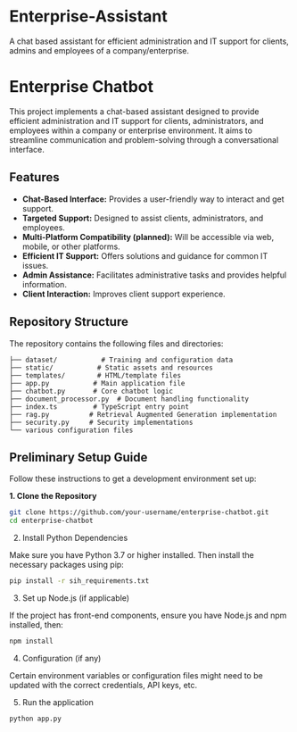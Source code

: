 # Enterprise-Assistant
 A chat based assistant for efficient administration and IT support for clients, admins and employees of a company/enterprise.

# Enterprise Chatbot

This project implements a chat-based assistant designed to provide efficient administration and IT support for clients, administrators, and employees within a company or enterprise environment. It aims to streamline communication and problem-solving through a conversational interface.

## Features

*   **Chat-Based Interface:**  Provides a user-friendly way to interact and get support.
*   **Targeted Support:** Designed to assist clients, administrators, and employees.
*   **Multi-Platform Compatibility (planned):**  Will be accessible via web, mobile, or other platforms.
*   **Efficient IT Support:** Offers solutions and guidance for common IT issues.
*   **Admin Assistance:** Facilitates administrative tasks and provides helpful information.
*   **Client Interaction:** Improves client support experience.

## Repository Structure

The repository contains the following files and directories:
```
├── dataset/           # Training and configuration data
├── static/           # Static assets and resources
├── templates/        # HTML/template files
├── app.py           # Main application file
├── chatbot.py       # Core chatbot logic
├── document_processor.py  # Document handling functionality
├── index.ts         # TypeScript entry point
├── rag.py          # Retrieval Augmented Generation implementation
├── security.py     # Security implementations
└── various configuration files
```

## Preliminary Setup Guide

Follow these instructions to get a development environment set up:

**1. Clone the Repository**
```bash
git clone https://github.com/your-username/enterprise-chatbot.git
cd enterprise-chatbot
```
2. Install Python Dependencies

Make sure you have Python 3.7 or higher installed. Then install the necessary packages using pip:
```bash
pip install -r sih_requirements.txt
```
3. Set up Node.js (if applicable)

If the project has front-end components, ensure you have Node.js and npm installed, then:
```bash
npm install
```
4. Configuration (if any)

Certain environment variables or configuration files might need to be updated with the correct credentials, API keys, etc.

5. Run the application
```bash
python app.py
```
